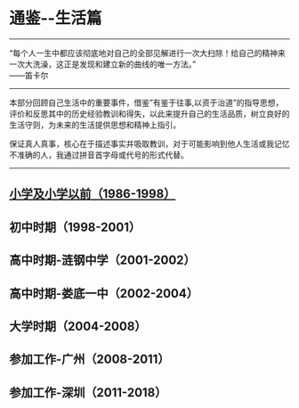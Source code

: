 # 通鉴--生活篇

---

“每个人一生中都应该彻底地对自己的全部见解进行一次大扫除！给自己的精神来一次大洗澡，这正是发现和建立新的曲线的唯一方法。”  
                                                                                                                             ——笛卡尔

---

本部分回顾自己生活中的重要事件，借鉴”有鉴于往事,以资于治道”的指导思想，评价和反思其中的历史经验教训和得失，以此来提升自己的生活品质，树立良好的生活守则，为未来的生活提供思想和精神上指引。

保证真人真事，核心在于描述事实并吸取教训，对于可能影响到他人生活或我记忆不准确的人，我通过拼音首字母或代号的形式代替。

---

## [小学及小学以前（1986-1998）](/chapter1/123.md)

## 初中时期（1998-2001）

## 高中时期-涟钢中学（2001-2002）

## 高中时期-娄底一中（2002-2004）

## 大学时期（2004-2008）

## 参加工作-广州（2008-2011）

## 参加工作-深圳（2011-2018）



